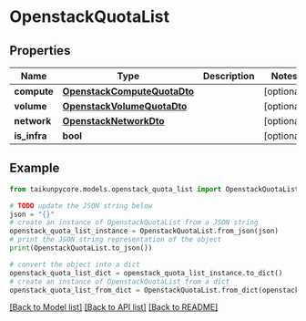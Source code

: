 # OpenstackQuotaList


## Properties

Name | Type | Description | Notes
------------ | ------------- | ------------- | -------------
**compute** | [**OpenstackComputeQuotaDto**](OpenstackComputeQuotaDto.md) |  | [optional] 
**volume** | [**OpenstackVolumeQuotaDto**](OpenstackVolumeQuotaDto.md) |  | [optional] 
**network** | [**OpenstackNetworkDto**](OpenstackNetworkDto.md) |  | [optional] 
**is_infra** | **bool** |  | [optional] 

## Example

```python
from taikunpycore.models.openstack_quota_list import OpenstackQuotaList

# TODO update the JSON string below
json = "{}"
# create an instance of OpenstackQuotaList from a JSON string
openstack_quota_list_instance = OpenstackQuotaList.from_json(json)
# print the JSON string representation of the object
print(OpenstackQuotaList.to_json())

# convert the object into a dict
openstack_quota_list_dict = openstack_quota_list_instance.to_dict()
# create an instance of OpenstackQuotaList from a dict
openstack_quota_list_from_dict = OpenstackQuotaList.from_dict(openstack_quota_list_dict)
```
[[Back to Model list]](../README.md#documentation-for-models) [[Back to API list]](../README.md#documentation-for-api-endpoints) [[Back to README]](../README.md)


